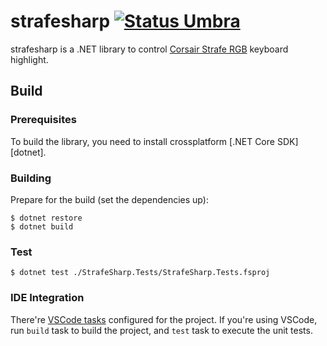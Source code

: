 strafesharp [![Status Umbra][status-umbra]][andivionian-status-classifier]
===========

strafesharp is a .NET library to control [Corsair Strafe
RGB][corsair-strafe-rgb] keyboard highlight.

Build
-----

### Prerequisites

To build the library, you need to install crossplatform [.NET Core SDK][dotnet].

### Building

Prepare for the build (set the dependencies up):

```console
$ dotnet restore
$ dotnet build
```

### Test

```console
$ dotnet test ./StrafeSharp.Tests/StrafeSharp.Tests.fsproj
```

### IDE Integration

There're [VSCode tasks][vscode-tasks] configured for the project. If you're
using VSCode, run `build` task to build the project, and `test` task to execute
the unit tests.

[andivionian-status-classifier]: https://github.com/ForNeVeR/andivionian-status-classifier#status-umbra-
[corsair-strafe-rgb]: http://www.corsair.com/en-eu/strafe-rgb-mechanical-gaming-keyboard-cherry-mx-silent
[vscode-tasks]: https://code.visualstudio.com/docs/editor/task

[status-umbra]: https://img.shields.io/badge/status-umbra-red.svg
